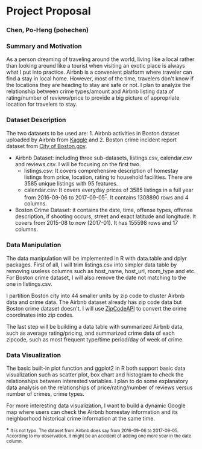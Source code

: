# Project Proposal                                
### Chen, Po-Heng (pohechen)
### Summary and Motivation
As a person dreaming of traveling around the world, living like a local rather than looking around like a tourist when visiting an exotic place is always what I put into practice. Airbnb is a convenient platform where traveler can find a stay in local home. However, most of the time, travelers don't know if the locations they are heading to stay are safe or not. I plan to analyze the relationship between crime types/amount and Airbnb listing data of rating/number of reviews/price to provide a big picture of appropriate location for travelers to stay.

### Dataset Description

The two datasets to be used are: 1. Airbnb activities in Boston dataset uploaded by Airbnb from [Kaggle](https://www.kaggle.com/airbnb/boston) and 2. Boston crime incident report dataset from [City of Boston.gov](https://data.cityofboston.gov/Public-Safety/Crime-Incident-Reports-August-2015-To-Date-Source-/fqn4-4qap).

- Airbnb Dataset: including three sub-datasets, listings.csv, calendar.csv and reviews.csv. I will be focusing on the first two. 
    - listings.csv: It covers comprehensive description of homestay listings from price, location, rating to household facilities. There are 3585 unique listings with 95 features. 
    - calendar.csv: It covers everyday prices of 3585 listings in a full year from 2016-09-06 to 2017-09-05<sup>[*](#1)</sup>. It contains 1308890 rows and 4 columns.
- Boston Crime Dataset: it contains the date, time, offense types, offense description, if shooting occurs, street and exact latitude and longitude. It covers from 2015-08 to now (2017-01). It has 155598 rows and 17 columns.

### Data Manipulation 

The data manipulation will be implemented in R with data.table and dplyr packages. First of all, I will trim listings.csv into simpler data table by removing useless columns such as host_name, host_url, room_type and etc. For Boston crime dataset, I will also remove the date not matching to the one in listings.csv. 

I partition Boston city into 44 smaller units by zip code to cluster Airbnb data and crime data. The Airbnb dataset already has zip code data but Boston crime dataset doesn't. I will use [ZipCodeAPI](https://www.zipcodeapi.com/API) to convert the crime coordinates into zip codes.

The last step will be building a data table with summarized Airbnb data, such as average rating/pricing, and summarized crime data of each zipcode, such as most frequent type/time period/day of week of crime.

### Data Visualization 

The basic built-in plot function and ggplot2 in R both support basic data visualization such as scatter plot, box chart and histogram to check the relationships between interested variables. I plan to do some explanatory data analysis on the relationships of price/rating/number of reviews versus number of crimes, crime types.

For more interesting data visualization, I want to build a dynamic Google map where users can check the Airbnb homestay information and its neighborhood historical crime information at the same time.

<a name="1">*</a> <small>It is not typo. The dataset from Airbnb does say from 2016-09-06 to 2017-09-05. According to my observation, it might be an accident of adding one more year in the date column.</small>